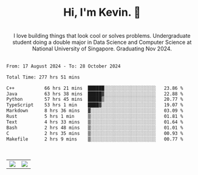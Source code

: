 <!--
**kevin-pek/kevin-pek** is a ✨ _special_ ✨ repository because its `README.md` (this file) appears on your GitHub profile.

Here are some ideas to get you started:

- 🔭 I’m currently working on ...
- 🌱 I’m currently learning ...
- 👯 I’m looking to collaborate on ...
- 🤔 I’m looking for help with ...
- 💬 Ask me about ...
- 📫 How to reach me: ...
- 😄 Pronouns: ...
- ⚡ Fun fact: ...
-->
<div align="center">
  <h1>Hi, I'm Kevin. 👋</h1>
  <br />
  I love building things that look cool or solves problems. Undergraduate student doing a double major in Data Science and Computer Science at National University of Singapore. Graduating Nov 2024.
</div>
<br />
<!--START_SECTION:waka-->

```txt
From: 17 August 2024 - To: 28 October 2024

Total Time: 277 hrs 51 mins

C++           66 hrs 21 mins  ██████░░░░░░░░░░░░░░░░░░░   23.86 %
Java          63 hrs 38 mins  █████▓░░░░░░░░░░░░░░░░░░░   22.88 %
Python        57 hrs 45 mins  █████▒░░░░░░░░░░░░░░░░░░░   20.77 %
TypeScript    53 hrs 1 min    ████▓░░░░░░░░░░░░░░░░░░░░   19.07 %
Markdown      8 hrs 36 mins   ▓░░░░░░░░░░░░░░░░░░░░░░░░   03.09 %
Rust          5 hrs 1 min     ▒░░░░░░░░░░░░░░░░░░░░░░░░   01.81 %
Text          4 hrs 33 mins   ▒░░░░░░░░░░░░░░░░░░░░░░░░   01.64 %
Bash          2 hrs 48 mins   ▒░░░░░░░░░░░░░░░░░░░░░░░░   01.01 %
C             2 hrs 35 mins   ▒░░░░░░░░░░░░░░░░░░░░░░░░   00.93 %
Makefile      2 hrs 9 mins    ▒░░░░░░░░░░░░░░░░░░░░░░░░   00.77 %
```

<!--END_SECTION:waka-->
<br />
<table width="100%">
  <tr>
    <td align="left" width="50%">
      <img src="https://github-readme-stats-kevin-pek.vercel.app/api?username=kevin-pek&include_all_commits=true&count_private=true&theme=rose_pine" />
    </td>
    <td align="right" width="50%">
      <img src="https://github-readme-stats-kevin-pek.vercel.app/api/top-langs?username=kevin-pek&langs_count=10&hide_progress=true&theme=rose_pine" />
    </td>
  </tr>
</table>
